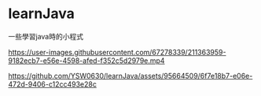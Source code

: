 # learnJava
一些學習java時的小程式

https://user-images.githubusercontent.com/67278339/211363959-9182ecb7-e56e-4598-afed-f352c5d2979e.mp4






https://github.com/YSW0630/learnJava/assets/95664509/6f7e18b7-e06e-472d-9406-c12cc493e28c

